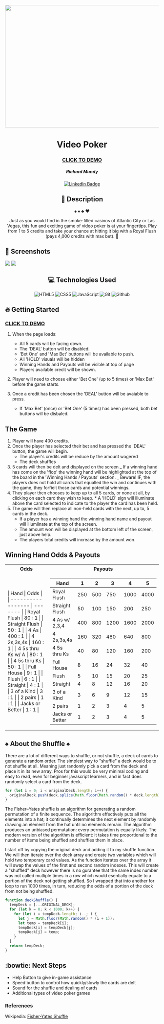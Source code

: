 <div id="header" align="center">

  <img src="images/videoPoker.jpg" width="800" height="400">

</div>

<div id="description" align="center">

# Video Poker

### [CLICK TO DEMO](https://richardmundyiii.github.io/videoPoker/)

##### Richard Mundy

[![LinkedIn Badge](https://img.shields.io/badge/-@richardmundyiii-blue?style=flat&logo=Linkedin&logoColor=black)](https://www.linkedin.com/in/richardmundyiii/)

## :pencil: Description

:spades: :diamonds: :clubs: :hearts:

Just as you would find in the smoke-filled casinos of Atlantic City or Las Vegas, this fun and exciting game of video poker is at your fingertips. Play from 1 to 5 credits and take your chance at hitting it big with a Royal Flush (pays 4,000 credits with max bet). :money_mouth_face:

</div>

<div>

## :camera_flash: Screenshots

![](images/screen1.png)
![](images/screen2.png)

</div>

<div align="center">

## :computer: Technologies Used

![HTML5](https://img.shields.io/badge/-HTML5-05122A?style=flat&logo=html5)
![CSS5](https://img.shields.io/badge/-CSS-05122A?style=flat&logo=css3)
![JavaScript](https://img.shields.io/badge/-JavaScript-05122A?style=flat&logo=javascript)
![Git](https://img.shields.io/badge/-Git-05122A?style=flat&logo=git)
![Github](https://img.shields.io/badge/-GitHub-05122A?style=flat&logo=github)

</div>

<div>

## :fire: Getting Started

### [CLICK TO DEMO](https://richardmundyiii.github.io/videoPoker/)

1. When the page loads:

   - All 5 cards will be facing down.
   - The 'DEAL' button will be disabled.
   - 'Bet One' and 'Max Bet' buttons will be available to push.
   - All 'HOLD' visuals will be hidden
   - Winning Hands and Payouts will be visible at top of page
   - Players available credit will be shown.

2. Player will need to choose either 'Bet One' (up to 5 times) or 'Max Bet' before the game starts.
3. Once a credit has been chosen the 'DEAL' button will be avaiable to press.
   - If 'Max Bet' (once) or 'Bet One' (5 times) has been pressed, both bet buttons will be disbaled.

</div>

<div>

## The Game

1. Player will have 400 credits.
2. Once the player has selected their bet and has pressed the 'DEAL' button, the game will begin.
   - The player's credits will be reduce by the amount wagered
   - The deck shuffles
3. 5 cards will then be delt and displayed on the screen
   _ If a winning hand has come on the 'flop' the winning hand will be highlighted at the top of the board in the 'Winning Hands / Payouts' section.
   _ Beware! IF, the players does not hold all cards that equalled the win and continues with the game, they forfieit those cards and potential winnings.
4. They player then chooses to keep up to all 5 cards, or none at all, by clicking on each card they wish to keep. \* A 'HOLD' sign will illuminate above the card selected to indicate to the player the card has been held.
5. The game will then replace all non-held cards with the next, up to, 5 cards in the deck.
   - If a player has a winning hand the winning hand name and payout will illumiinate at the top of the screen.
   - The amount won will be displayed at the bottom left of the screen, just above help.
   - The players total credits will increase by the amount won.

## Winning Hand Odds & Payouts

<table>
<tr><th>Odds</th><th>Payouts</th><tr>
<tr><td>
| Hand              | Odds    |
| ----------------- | ------- |
| Royal Flush       | 80 : 1  |
| Straight Flush    | 50 : 1  |
| 4 As              | 400 : 1 |
| 4 2s,3s,4s        | 160 : 1 |
| 4 5s thru Ks w/ A | 80 : 1  |
| 4 5s thru Ks      | 50 : 1  |
| Full House        | 9 : 1   |
| Flush             | 6 : 1   |
| Straight          | 4 : 1   |
| 3 of a Kind       | 3 : 1   |
| 2 pairs           | 1 : 1   |
| Jacks or Better   | 1 : 1   |

</td><td>

| Hand            | 1   | 2   | 3    | 4    | 5    |
| --------------- | --- | --- | ---- | ---- | ---- |
| Royal Flush     | 250 | 500 | 750  | 1000 | 4000 |
| Straight Flush  | 50  | 100 | 150  | 200  | 250  |
| 4 As w/ 2,3,4   | 400 | 800 | 1200 | 1600 | 2000 |
| 4 2s,3s,4s      | 160 | 320 | 480  | 640  | 800  |
| 4 5s thru Ks    | 40  | 80  | 120  | 160  | 200  |
| Full House      | 8   | 16  | 24   | 32   | 40   |
| Flush           | 5   | 10  | 15   | 20   | 25   |
| Straight        | 4   | 8   | 12   | 16   | 20   |
| 3 of a Kind     | 3   | 6   | 9    | 12   | 15   |
| 2 pairs         | 1   | 2   | 3    | 4    | 5    |
| Jacks or Better | 1   | 2   | 3    | 4    | 5    |

</td></tr>
</table>
</div>

<div>

## :spades: About the Shuffle :spades:

There are a lot of different ways to shuffle, or not shuffle, a deck of cards to generate a random order. The simplest way to "shuffle" a deck would be to not shuffle at all. Meaning just randomly pick a card from the deck and place it in its new array. Pros for this would be very minimal coding and easy to read, even for beginner javascript learners, and in fact does randomly select a card from the deck.

```javascript
for (let i = 0; i < originalDeck.length; i++) {
  originalDeck.push(deck.splice(Math.floor(Math.random() * deck.length), 1)[0]);
}
```

The Fisher–Yates shuffle is an algorithm for generating a random permutation of a finite sequence. The algorithm effectively puts all the elements into a hat; it continually determines the next element by randomly drawing an element from the hat until no elements remain. The algorithm produces an unbiased permutation: every permutation is equally likely. The modern version of the algorithm is efficient: it takes time proportional to the number of items being shuffled and shuffles them in place.

I start off by copying the original deck and adding it to my shuffle function. We will then iterate over the deck array and create two variables which will hold two temporary card values. As the function iterates over the array it will swap the values of the first and second random indexes. This will create a "shuffled" deck however there is no gurantee that the same index number was not called mutliple times in a row which would esentially equate to a portion of the deck not getting shuffled. So I wrapped that into another for loop to run 1000 times, in turn, reducing the odds of a portion of the deck from not being shuffled.

```javascript
function deckShuffle() {
  tempDeck = [...ORIGINAL_DECK];
  for (let k = 0; k < 1000; k++) {
    for (let i = tempDeck.length; i--; ) {
      let j = Math.floor(Math.random() * (i + 1));
      let temp = tempDeck[i];
      tempDeck[i] = tempDeck[j];
      tempDeck[j] = temp;
    }
  }
  return tempDeck;
}
```

</div>

<div>

## :bowtie: Next Steps

- Help Button to give in-game assistance
- Speed button to control how quickly/slowly the cards are delt
- Sound for the shuffle and dealing of cards
- Additional types of video poker games

</div>

### References

Wikipedia: [Fisher-Yates Shuffle](https://en.wikipedia.org/wiki/Fisher%E2%80%93Yates_shuffle)
